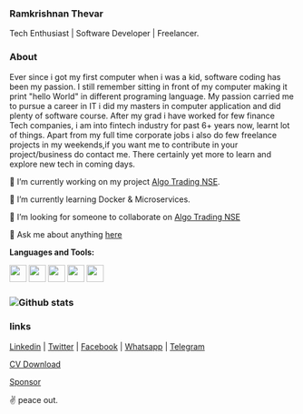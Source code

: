 ### Ramkrishnan Thevar
 Tech Enthusiast | Software Developer | Freelancer.

### About
Ever since i got my first computer when i was a kid, software coding has been my passion. I still remember sitting in front of my computer making it print "hello World" in different programing language. My passion carried me to pursue a career in IT i did my masters in computer application and did plenty of software course. After my grad i have worked for few finance Tech companies, i am into fintech industry for past 6+ years now, learnt lot of things. Apart from my full time corporate jobs i also do few freelance projects in my weekends,if you want me to contribute in your project/business do contact me. There certainly yet more to learn and explore new tech in coming days.

🔭 I’m currently working on my project [Algo Trading NSE](https://github.com/1ramkrishnan/https://github.com/1ramkrishnan/sumato_bot).

🌱 I’m currently learning Docker & Microservices.

👯 I’m looking for someone to collaborate on [Algo Trading NSE](https://github.com/1ramkrishnan/sumato_bot)

💬 Ask me about anything [here](https://wa.me/message/44OBR2ND4KVQI1)


**Languages and Tools:**  

<code><img height="30" src="https://upload.wikimedia.org/wikipedia/commons/7/7a/C_Sharp_logo.svg"></code>
<code><img height="30" src="https://image.shutterstock.com/image-photo/image-260nw-684826648.jpg"></code>
<code><img height="30" src="https://upload.wikimedia.org/wikipedia/commons/thumb/9/99/Unofficial_JavaScript_logo_2.svg/512px-Unofficial_JavaScript_logo_2.svg.png"></code>
<code><img height="30" src="https://ih1.redbubble.net/image.109336620.1604/st,small,845x845-pad,1000x1000,f8f8f8.jpg"></code>
<code><img height="30" src="https://upload.wikimedia.org/wikipedia/commons/thumb/c/c3/Python-logo-notext.svg/768px-Python-logo-notext.svg.png"></code>    

### ![Github stats](https://github-readme-stats.vercel.app/api?username=1ramkrishnan&count_private=true&hide=prs,issues)

### links

[Linkedin](https://www.linkedin.com/in/1ramkrishnan) | 
[Twitter](https://twitter.com/1rkthevar) | 
[Facebook](https://www.facebook.com/ramkrishnan.thevar) | 
[Whatsapp](https://wa.me/message/44OBR2ND4KVQI1) | 
[Telegram](https://t.me/rkthevar1)


[CV Download](https://drive.google.com/file/d/1It7zjcZIWyuY0h001NrB5PTYf9AyJKX0/view?usp=sharing)

[Sponsor](https://www.buymeacoffee.com/NqdBnvU)

✌ peace out.
